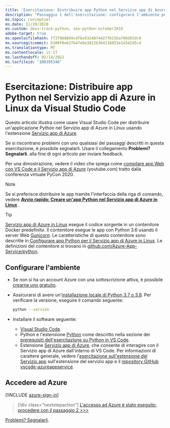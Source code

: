 ```yaml
---
title: 'Esercitazione: Distribuire app Python nel Servizio app di Azure in Linux da Visual Studio Code'
description: "Passaggio 1 dell'esercitazione: configurare l'ambiente per il servizio app"
ms.topic: conceptual
ms.date: 11/20/2020
ms.custom: devx-track-python, seo-python-october2019
adobe-target: true
ms.openlocfilehash: f73f968849cdf6e9324074427f6156a706d65dc0
ms.sourcegitcommit: b380f6e637b47e6e3822b364136853e1d342d5cd
ms.translationtype: MT
ms.contentlocale: it-IT
ms.lasthandoff: 02/14/2021
ms.locfileid: "100395346"
---
```

# <a name="tutorial-deploy-python-apps-to-azure-app-service-on-linux-from-visual-studio-code"></a>Esercitazione: Distribuire app Python nel Servizio app di Azure in Linux da Visual Studio Code

Questo articolo illustra come usare Visual Studio Code per distribuire un'applicazione Python nel Servizio app di Azure in Linux usando l'estensione [Servizio app di Azure](https://marketplace.visualstudio.com/items?itemName=ms-azuretools.vscode-azureappservice).

Se si riscontrano problemi con uno qualsiasi dei passaggi descritti in questa esercitazione, è possibile segnalarli. Usare il collegamento **Problemi? Segnalarli**. alla fine di ogni articolo per inviare feedback.

Per una dimostrazione, vedere il video che spiega come <a href="https://www.youtube.com/watch?v=dNVvFttc-sA&feature=youtu.be&ocid=AID3006292" target="_blank">compilare app Web con VS Code e il Servizio app di Azure</a> (youtube.com) tratto dalla conferenza virtuale PyCon 2020.

> [!NOTE]
> Se si preferisce distribuire le app tramite l'interfaccia della riga di comando, vedere **[Avvio rapido: Creare un'app Python nel Servizio app di Azure in Linux](/azure/app-service/quickstart-python)** .

> [!TIP]
> [Servizio app di Azure in Linux](/azure/app-service/overview#app-service-on-linux) esegue il codice sorgente in un contenitore Docker predefinito. Il contenitore esegue le app con Python 3.6 usando il server Web [Gunicorn](https://gunicorn.org). Le caratteristiche di questo contenitore sono descritte in [Configurare app Python per il Servizio app di Azure in Linux](/azure/app-service/configure-language-python). Le definizioni del contenitore si trovano in [github.com/Azure-App-Service/python](https://github.com/Azure-App-Service/python/tree/master/).

## <a name="configure-your-environment"></a>Configurare l'ambiente

- Se non si ha un account Azure con una sottoscrizione attiva, è possibile [crearne uno gratuito](https://azure.microsoft.com/free/?utm_source=campaign&utm_campaign=vscode-tutorial-appservice-extension&mktingSource=vscode-tutorial-appservice-extension).

- Assicurarsi di avere un'[installazione locale di Python 3.7 o 3.8](https://python.org/downloads). Per verificare la versione, eseguire il comando seguente:

    ```bash
    python --version
    ```

- Installare il software seguente:
  - [Visual Studio Code](https://code.visualstudio.com/).
  - Python e l'estensione [Python](https://marketplace.visualstudio.com/items?itemName=ms-python.python) come descritto nella sezione dei [prerequisiti dell'esercitazione su Python in VS Code](https://code.visualstudio.com/docs/python/python-tutorial).
  - Estensione [Servizio app di Azure](https://marketplace.visualstudio.com/items?itemName=ms-azuretools.vscode-azureappservice), che consente di interagire con il Servizio app di Azure dall'interno di VS Code. Per informazioni di carattere generale, vedere l'[esercitazione sull'estensione del Servizio app](https://code.visualstudio.com/tutorials/app-service-extension/getting-started) sull'estensione del servizio app e il [repository GitHub vscode-azureappservice](https://github.com/Microsoft/vscode-azureappservice).

## <a name="sign-in-to-azure"></a>Accedere ad Azure

[!INCLUDE [azure-sign-in](includes/azure-sign-in.md)]

> [!div class="nextstepaction"]
> [L'accesso ad Azure è stato eseguito: procedere con il passaggio 2 >>>](tutorial-deploy-app-service-on-linux-02.md)

[Problemi? Segnalarli](https://aka.ms/FlaskVSCQuickstartHelp).
